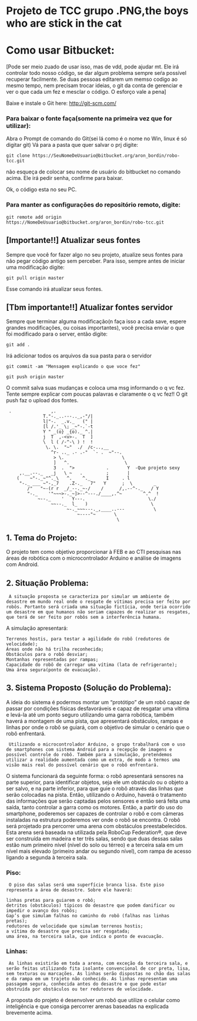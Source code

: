 # Projeto de TCC grupo .PNG,the boys who are stick in the cat


# Como usar Bitbucket:
[Pode ser meio zuado de usar isso, mas de vdd, pode ajudar mt. Ele irá controlar todo nosso código, se dar algum problema sempre seŕa possível recuperar facilmente. Se duas pessoas editarem um memso codigo ao mesmo tempo, nem precisam trocar ideias, o git da conta de gerenciar e ver o que cada um fez e mesclar o código. O esforço vale a pena]

Baixe e instale o Git here: http://git-scm.com/

### Para baixar o fonte faça(somente na primeira vez que for utilizar):
Abra o Prompt de comando do Git(sei lá como é o nome no Win, linux é só digitar git)
Vá para a pasta que quer salvar o prj
digite:
    
    git clone https://SeuNomeDeUsuario@bitbucket.org/aron_bordin/robo-tcc.git

não esqueça de colocar seu nome de usuário do bitbucket no comando acima. Ele irá pedir senha, confirme para baixar.

Ok, o código esta no seu PC.

### Para manter as configurações do repositório remoto, digite:

    
    git remote add origin https://NomeDeUsuario@bitbucket.org/aron_bordin/robo-tcc.git

## [Importante!!] Atualizar seus fontes
Sempre que você for fazer algo no seu projeto, atualize seus fontes para não pegar código antigo sem perceber. Para isso, sempre antes de iniciar uma modificação digite:

    git pull origin master

Esse comando irá atualizar seus fontes.

## [Tbm importante!!] Atualizar fontes servidor
Sempre que terminar alguma modificação(n faça isso a cada save, espere grandes modificações, ou coisas importantes), você precisa enviar o que foi modificado para o server, então digite:

    git add .

Irá adicionar todos os arquivos da sua pasta para o servidor

    git commit -am "Mensagem explicando o que voce fez"

    git push origin master

O commit salva suas mudanças e coloca uma msg informando o q vc fez. Tente sempre explicar com poucas palavras e claramente o q vc fez!!
O git push faz o upload dos fontes.









     .               ,.
                  T."-._..---.._,-"/|
                  l|"-.  _.v._   (" |
                  [l /.'_ \; _~"-.`-t
                  Y " _(o} _{o)._ ^.|
                  j  T  ,-<v>-.  T  ]
                  \  l ( /-^-\ ) !  !
                   \. \.  "~"  ./  /c-..,__
                     ^r- .._ .- .-"  `- .  ~"--.
                      > \.                      \
                      ]   ^.                     \
                      3  .  ">            .       Y  -Que projeto sexy
         ,.__.--._   _j   \ ~   .         ;       |
        (    ~"-._~"^._\   ^.    ^._      I     . l
         "-._ ___ ~"-,_7    .Z-._   7"   Y      ;  \        _
            /"   "~-(r r  _/_--._~-/    /      /,.--^-._   / Y
            "-._    '"~~~>-._~]>--^---./____,.^~        ^.^  !
                ~--._    '   Y---.                        \./
                     ~~--._  l_   )                        \
                           ~-._~~~---._,____..---           \
                               ~----"~       \
                                              \

















## 1. Tema do Projeto:


O projeto tem como objetivo proporcionar à FEB e ao CTI pesquisas nas áreas de robótica com o microcontrolador Arduino e análise de imagens com Android.

 
## 2. Situação Problema:


     A situação proposta se caracteriza por simular um ambiente de desastre em mundo real onde o resgate de vítimas precisa ser feito por robôs. Portanto será criada uma situação fictícia, onde teria ocorrido um desastre em que humanos não seriam capazes de realizar os resgates, que terá de ser feito por robôs sem a interferência humana.
A simulação apresentará:

    Terrenos hostis, para testar a agilidade do robô (redutores de velocidade);
    Áreas onde não há trilha reconhecida;
    Obstáculos para o robô desviar;
    Montanhas representadas por rampas;
    Capacidade do robô de carregar uma vítima (lata de refrigerante);
    Uma área segura(ponto de evacuação).

 
## 3. Sistema Proposto (Solução do Problema):


   A ideia do sistema é podermos montar um “protótipo” de um robô capaz de passar por condições físicas desfavoráveis e capaz de resgatar uma vítima e levá-la até um ponto seguro utilizando uma garra robótica, também haverá a montagem de uma pista, que apresentará obstáculos, rampas e linhas por onde o robô se guiará, com o objetivo de simular o cenário que o robô enfrentará.

     Utilizando o microcontrolador Arduino, o grupo trabalhará com o uso de smartphones com sistema Android para a recepção de imagens e possível controle do robô. Também para a simulação, pretendemos utilizar a realidade aumentada como um extra, de modo a termos uma visão mais real do possível cenário que o robô enfrentará.
O sistema funcionará da seguinte forma: o robô apresentará sensores na parte superior, para identificar objetos, seja ele um obstáculo ou o objeto a ser salvo, e na parte inferior, para que guie o robô através das linhas que serão
colocadas na pista. Então, utilizando o Arduino, haverá o tratamento das informações que serão captadas pelos sensores e então será feita uma saída, tanto controlar a garra como os motores. Então, a partir do uso do smartphone,
poderemos ser capazes de controlar o robô e com câmeras instaladas na estrutura poderemos ver onde o robô se encontra.
O robô será projetado pra percorrer uma arena com obstáculos preestabelecidos. Esta arena será baseada na utilizada pela RoboCup Federation®, que deve ser construída em madeira e ter três salas, sendo que duas dessas salas estão num primeiro nível (nível do solo ou térreo) e a terceira sala em um nível mais elevado (primeiro andar ou segundo nível), com rampa de acesso ligando a segunda à terceira sala.

### Piso:

     O piso das salas será uma superfície branca lisa. Este piso representa a área de desastre. Sobre ele haverá:

    linhas pretas para guiarem o robô;
    detritos (obstáculos) típicos do desastre que podem danificar ou impedir o avanço dos robôs;
    Gap’s que simulam falhas no caminho do robô (falhas nas linhas pretas);
    redutores de velocidade que simulam terrenos hostis; 
    a vítima do desastre que precisa ser resgatada;
    uma área, na terceira sala, que indica o ponto de evacuação.

### Linhas:

     As linhas existirão em toda a arena, com exceção da terceira sala, e serão feitas utilizando fita isolante convencional de cor preta, lisa, sem texturas ou marcações. As linhas serão dispostas no chão das salas e da rampa em um trajeto não conhecido. As linhas representam uma passagem segura, conhecida antes do desastre e que pode estar obstruída por obstáculos ou ter redutores de velocidade.
A proposta do projeto é desenvolver um robô que utilize o celular como inteligência e que consiga percorrer arenas baseadas na explicada brevemente acima.
